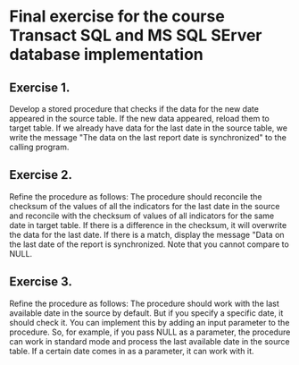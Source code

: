 # Final exercise for the course Transact SQL and MS SQL SErver database implementation

## Exercise 1.
Develop a stored procedure that checks if the data for the new date appeared in the
source table. If the new data appeared, reload them to target table.
If we already have data for the last date in the source table, we write the message
"The data on the last report date is synchronized" to the calling program.

## Exercise 2. 
Refine the procedure as follows:
The procedure should reconcile the checksum of the values of all the indicators
for the last date in the source and reconcile with the checksum of values of all
indicators for the same date in target table.
If there is a difference in the checksum, it will overwrite the data for the last date.
If there is a match, display the message "Data on the last date of the report is synchronized.
Note that you cannot compare to NULL.

## Exercise 3.
Refine the procedure as follows:
The procedure should work with the last available date in the source by default.
But if you specify a specific date, it should check it.
You can implement this by adding an input parameter to the procedure.
So, for example, if you pass NULL as a parameter, the procedure can work in standard mode
and process the last available date in the source table.
If a certain date comes in as a parameter, it can work with it.
